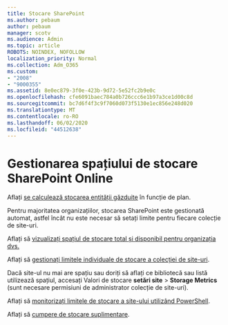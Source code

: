 ```yaml
---
title: Stocare SharePoint
ms.author: pebaum
author: pebaum
manager: scotv
ms.audience: Admin
ms.topic: article
ROBOTS: NOINDEX, NOFOLLOW
localization_priority: Normal
ms.collection: Adm_O365
ms.custom:
- "2008"
- "9000355"
ms.assetid: 8e0ec879-3f0e-423b-9d72-5e52fc2b9e0c
ms.openlocfilehash: cfe6091baec784a0b726ccc6e1b97a3ce1d00c8d
ms.sourcegitcommit: bc7d6f4f3c9f7060d073f5130e1ec856e248d020
ms.translationtype: MT
ms.contentlocale: ro-RO
ms.lasthandoff: 06/02/2020
ms.locfileid: "44512638"
---
```

# <a name="manage-your-sharepoint-online-storage"></a>Gestionarea spațiului de stocare SharePoint Online

Aflați [se calculează stocarea entității găzduite](https://docs.microsoft.com/office365/servicedescriptions/sharepoint-online-service-description/sharepoint-online-limits?redirectedfrom=MSDN#limits-by-plan) în funcție de plan.

Pentru majoritatea organizațiilor, stocarea SharePoint este gestionată automat, astfel încât nu este necesar să setați limite pentru fiecare colecție de site-uri.

Aflați să [vizualizați spațiul de stocare total și disponibil pentru organizația dvs.](https://docs.microsoft.com/sharepoint/manage-site-collection-storage-limits)

Aflați să [gestionați limitele individuale de stocare a colecției de site-uri](https://docs.microsoft.com/sharepoint/manage-site-collection-storage-limits#manage-individual-site-storage-limits).

Dacă site-ul nu mai are spațiu sau doriți să aflați ce bibliotecă sau listă utilizează spațiul, accesați Valori de stocare **setări site**  >  **Storage Metrics** (sunt necesare permisiuni de administrator colecție de site-uri).

Aflați să [monitorizați limitele de stocare a site-ului utilizând PowerShell](https://docs.microsoft.com/sharepoint/manage-site-collection-storage-limits#monitor-site-storage-limits-by-using-powershell).

Aflați să [cumpere de stocare suplimentare](https://docs.microsoft.com/microsoft-365/commerce/add-storage-space). 
  